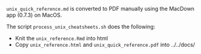 `unix_quick_reference.md` is converted to PDF manually using the MacDown app (0.7.3) on MacOS. 

The script `process_unix_cheatsheets.sh` does the following:

- Knit the `unix_reference.Rmd` into html
- Copy `unix_reference.html` and `unix_quick_reference.pdf` into ../../docs/
